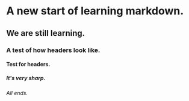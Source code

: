 # A new start of learning markdown.
## We are still learning.
### A test of how headers look like.
#### Test for headers.
##### It's very sharp.
###### All ends.
